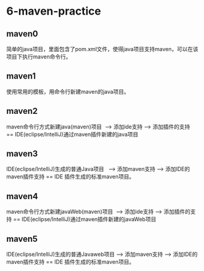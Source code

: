 # 6-maven-practice


## maven0

简单的java项目，里面包含了pom.xml文件，使得java项目支持maven，可以在该项目下执行maven命令行。

## maven1

使用常用的模板，用命令行新建maven的java项目。

## maven2

maven命令行方式新建java(maven)项目  --> 添加ide支持 --> 添加插件的支持 ==  IDE(eclipse/IntelliJ)通过maven插件新建的java项目

## maven3

IDE(eclipse/IntelliJ)生成的普通Java项目   --> 添加maven支持 --> 添加IDE的maven插件支持 == IDE 插件生成的标准maven项目。

## maven4

maven命令行方式新建javaWeb(maven)项目  --> 添加ide支持 --> 添加插件的支持 ==  IDE(eclipse/IntelliJ)通过maven插件新建的javaWeb项目

## maven5

IDE(eclipse/IntelliJ)生成的普通Javaweb项目 --> 添加maven支持 --> 添加IDE的maven插件支持 == IDE 插件生成的标准maven项目。


